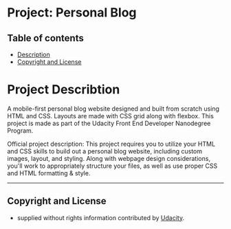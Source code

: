 # Project: Personal Blog

## Table of contents
  - [Description](#project-describtion)
  - [Copyright and License](#copyright-and-license)
  
# Project Describtion

A mobile-first personal blog website designed and built from scratch using HTML and CSS. Layouts are made with CSS grid along with flexbox. This project is made as part of the Udacity Front End Developer Nanodegree Program.

Official project description: This project requires you to utilize your HTML and CSS skills to build out a personal blog website, including custom images, layout, and styling. Along with webpage design considerations, you'll work to appropriately structure your files, as well as use proper CSS and HTML formatting & style.
___

## Copyright and License
- supplied without rights information contributed by [Udacity](http://www.udacity.com).